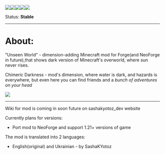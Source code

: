 [![](https://cf.way2muchnoise.eu/title/550263.svg)![](http://cf.way2muchnoise.eu/versions/550263.svg)![](https://cf.way2muchnoise.eu/full_550263_downloads.svg)](https://www.curseforge.com/minecraft/mc-mods/unseen-world)[![](https://img.shields.io/badge/All--Rights--Reserved-blue)](https://github.com/SashaKYotoz/Unseen_World/blob/master/LICENSE)[![](https://img.shields.io/discord/1155188824360624148?color=Green&label=Discord&logo=Discord&style=flat-square)](https://discord.gg/vjyzphNywy)

Status: **Stable**

<hr>

# About:

"Unseen World" - dimension-adding Minecraft mod for Forge(and NeoForge in future),that shows dark version of Minecraft's
overworld, where sun never rises.

Chimeric Darkness - mod's dimension, where water is dark, and hazards is everywhere, but even here you can find friends
and a _bunch of adventures on your head_

![](https://media.forgecdn.net/attachments/description/550263/description_c2a4360d-9cd0-415e-bb78-8a617f402f44.png)

<hr>

Wiki for mod is coming in soon future on sashakyotoz_dev website

Currently plans for versions:

- Port mod to NeoForge and support 1.21+ versions of game

The mod is translated into 2 languages:

- English(original) and Ukrainian - by SashaKYotoz
